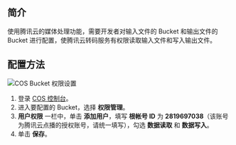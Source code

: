 ## 简介

使用腾讯云的媒体处理功能，需要开发者对输入文件的 Bucket 和输出文件的 Bucket 进行配置，使腾讯云转码服务有权限读取输入文件和写入输出文件。

## 配置方法

![COS Bucket 权限设置](https://main.qcloudimg.com/raw/ae4be63c286b1b8ffc6d2218284fdd25.png)

1. 登录 [COS 控制台](https://console.cloud.tencent.com/cos5/bucket)。
2. 进入要配置的 Bucket，选择 **权限管理**。
3.  **用户权限** 一栏中，单击 **添加用户**，填写 **根帐号 ID** 为 **2819697038**（该账号为腾讯云点播的授权账号，请统一填写），勾选 **数据读取** 和 **数据写入**。
4. 单击 **保存**。
